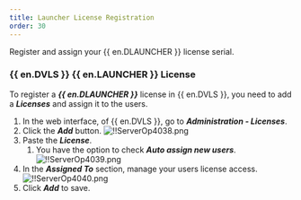 ```yaml
---
title: Launcher License Registration
order: 30
---
```

Register and assign your {{ en.DLAUNCHER }} license serial. 

### {{ en.DVLS }} {{ en.LAUNCHER }} License 

To register a ***{{ en.DLAUNCHER }}*** license in {{ en.DVLS }}, you need to add a ***Licenses*** and assign it to the users. 

1. In the web interface, of {{ en.DVLS }}, go to ***Administration - Licenses***. 
1. Click the ***Add*** button. 
![!!ServerOp4038.png](https://webdevolutions.azureedge.net/docs/en/server/ServerOp4038.png) 
1. Paste the ***License***. 
    1. You have the option to check ***Auto assign new users***. 
![!!ServerOp4039.png](https://webdevolutions.azureedge.net/docs/en/server/ServerOp4039.png) 
1. In the ***Assigned To*** section, manage your users license access. 
![!!ServerOp4040.png](https://webdevolutions.azureedge.net/docs/en/server/ServerOp4040.png) 
1. Click ***Add*** to save. 
